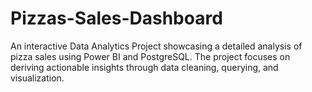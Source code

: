 # Pizzas-Sales-Dashboard
An interactive Data Analytics Project showcasing a detailed analysis of pizza sales using Power BI and PostgreSQL. The project focuses on deriving actionable insights through data cleaning, querying, and visualization.
